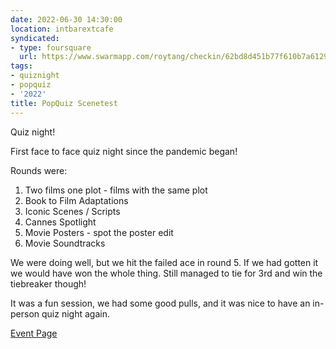 ```yaml
---
date: 2022-06-30 14:30:00
location: intbarextcafe
syndicated:
- type: foursquare
  url: https://www.swarmapp.com/roytang/checkin/62bd8d451b77f610b7a6129b
tags:
- quiznight
- popquiz
- '2022'
title: PopQuiz Scenetest
---
```


Quiz night!

First face to face quiz night since the pandemic began!

Rounds were: 

1. Two films one plot - films with the same plot
2. Book to Film Adaptations
3. Iconic Scenes / Scripts
4. Cannes Spotlight
5. Movie Posters - spot the poster edit
6. Movie Soundtracks

We were doing well, but we hit the failed ace in round 5. If we had gotten it we would have won the whole thing. Still managed to tie for 3rd and win the tiebreaker though!

It was a fun session, we had some good pulls, and it was nice to have an in-person quiz night again.

[Event Page](https://www.facebook.com/events/409989177699273)